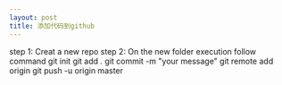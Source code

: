 ```yaml
---
layout: post
title: 添加代码到github
---
```

step 1:
     Creat a new repo
step 2:
     On the new folder execution follow command
     	git init
	git add *.*
	git commit -m "your message"
	git remote add origin <your repo url>
	git push -u origin master